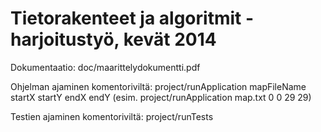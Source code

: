 Tietorakenteet ja algoritmit -harjoitustyö, kevät 2014
======================================================

Dokumentaatio: doc/maarittelydokumentti.pdf

Ohjelman ajaminen komentoriviltä: project/runApplication mapFileName startX startY endX endY
(esim. project/runApplication map.txt 0 0 29 29)

Testien ajaminen komentoriviltä: project/runTests
